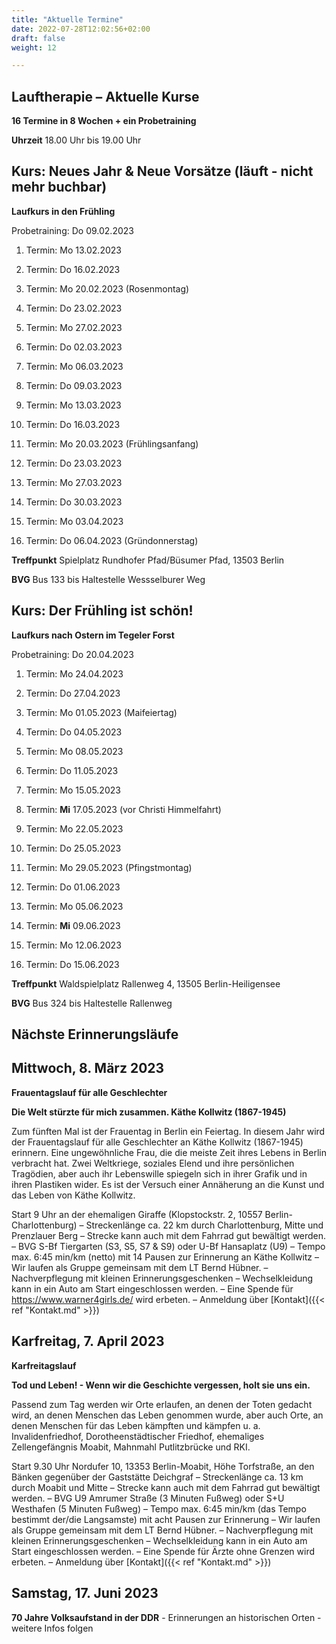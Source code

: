 ```yaml
---
title: "Aktuelle Termine"
date: 2022-07-28T12:02:56+02:00
draft: false
weight: 12

---
```



## Lauftherapie – Aktuelle Kurse 

__16 Termine in 8 Wochen + ein Probetraining__

__Uhrzeit__ 18.00 Uhr bis 19.00 Uhr


## Kurs: Neues Jahr & Neue Vorsätze (läuft - nicht mehr buchbar)

__Laufkurs in den Frühling__
 
Probetraining: Do 09.02.2023

1. Termin: Mo 13.02.2023

2. Termin: Do 16.02.2023

3. Termin: Mo 20.02.2023 (Rosenmontag)

4. Termin: Do 23.02.2023

5. Termin: Mo 27.02.2023

6. Termin: Do 02.03.2023

7. Termin: Mo 06.03.2023

8. Termin: Do 09.03.2023

9. Termin: Mo 13.03.2023

10. Termin: Do 16.03.2023

11. Termin: Mo 20.03.2023 (Frühlingsanfang)

12. Termin: Do 23.03.2023

13. Termin: Mo 27.03.2023

14. Termin: Do 30.03.2023

15. Termin: Mo 03.04.2023

16. Termin: Do 06.04.2023 (Gründonnerstag)

__Treffpunkt__ Spielplatz Rundhofer Pfad/Büsumer Pfad, 13503 Berlin

__BVG__ Bus 133 bis Haltestelle Wessselburer Weg



## Kurs: Der Frühling ist schön!

__Laufkurs nach Ostern im Tegeler Forst__
 
Probetraining: Do 20.04.2023

1. Termin: Mo 24.04.2023

2. Termin: Do 27.04.2023

3. Termin: Mo 01.05.2023 (Maifeiertag)

4. Termin: Do 04.05.2023

5. Termin: Mo 08.05.2023

6. Termin: Do 11.05.2023

7. Termin: Mo 15.05.2023

8. Termin: __Mi__ 17.05.2023 (vor Christi Himmelfahrt)

9. Termin: Mo 22.05.2023

10. Termin: Do 25.05.2023

11. Termin: Mo 29.05.2023 (Pfingstmontag)

12. Termin: Do 01.06.2023

13. Termin: Mo 05.06.2023

14. Termin: __Mi__ 09.06.2023

15. Termin: Mo 12.06.2023

16. Termin: Do 15.06.2023


__Treffpunkt__ Waldspielplatz Rallenweg 4, 13505 Berlin-Heiligensee

__BVG__ Bus 324 bis Haltestelle Rallenweg




## Nächste Erinnerungsläufe 

## Mittwoch, 8. März 2023

__Frauentagslauf für alle Geschlechter__

__Die Welt stürzte für mich zusammen. Käthe Kollwitz (1867-1945)__

Zum fünften Mal ist der Frauentag in Berlin ein Feiertag. In diesem Jahr wird der Frauentagslauf für alle Geschlechter an Käthe Kollwitz (1867-1945) erinnern. Eine ungewöhnliche Frau, die die meiste Zeit ihres Lebens in Berlin verbracht hat. Zwei Weltkriege, soziales Elend und ihre persönlichen Tragödien, aber auch ihr Lebenswille spiegeln sich in ihrer Grafik und in ihren Plastiken wider. Es ist der Versuch einer Annäherung an die Kunst und das Leben von Käthe Kollwitz. 

Start 9 Uhr an der ehemaligen Giraffe (Klopstockstr. 2, 10557 Berlin-Charlottenburg) – Streckenlänge ca. 22 km durch Charlottenburg, Mitte und Prenzlauer Berg – Strecke kann auch mit dem Fahrrad gut bewältigt werden. – BVG S-Bf Tiergarten (S3, S5, S7 & S9) oder U-Bf Hansaplatz (U9) – Tempo max. 6:45 min/km (netto) mit 14 Pausen zur Erinnerung an Käthe Kollwitz – Wir laufen als Gruppe gemeinsam mit dem LT Bernd Hübner. – Nachverpflegung mit kleinen Erinnerungsgeschenken – Wechselkleidung kann in ein Auto am Start eingeschlossen werden. – Eine Spende für https://www.warner4girls.de/ wird erbeten. – Anmeldung über [Kontakt]({{< ref "Kontakt.md" >}})


## Karfreitag, 7. April 2023

__Karfreitagslauf__ 

__Tod und Leben! - Wenn wir die Geschichte vergessen, holt sie uns ein.__ 

Passend zum Tag werden wir Orte erlaufen, an denen der Toten gedacht wird, an denen Menschen das Leben genommen wurde, aber auch Orte, an denen Menschen für das Leben kämpften und kämpfen u. a. Invalidenfriedhof, Dorotheenstädtischer Friedhof, ehemaliges Zellengefängnis Moabit, Mahnmahl Putlitzbrücke und RKI.

Start 9.30 Uhr Nordufer 10, 13353 Berlin-Moabit, Höhe Torfstraße, an den Bänken gegenüber der Gaststätte Deichgraf – Streckenlänge ca. 13  km durch Moabit und Mitte – Strecke kann auch mit dem Fahrrad gut bewältigt werden. – BVG U9 Amrumer Straße (3 Minuten Fußweg) oder S+U Westhafen (5 Minuten Fußweg) – Tempo max. 6:45 min/km (das Tempo bestimmt der/die Langsamste) mit acht Pausen zur Erinnerung  – Wir laufen als Gruppe gemeinsam mit dem LT Bernd Hübner. – Nachverpflegung mit kleinen Erinnerungsgeschenken – Wechselkleidung kann in ein Auto am Start eingeschlossen werden. – Eine Spende für Ärzte ohne Grenzen wird erbeten. – Anmeldung über [Kontakt]({{< ref "Kontakt.md" >}})

## Samstag, 17. Juni 2023

__70 Jahre Volksaufstand in der DDR__ - Erinnerungen an historischen Orten - weitere Infos folgen

